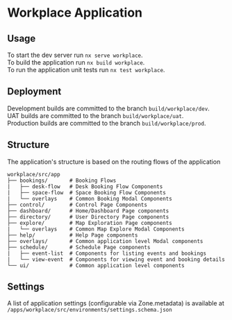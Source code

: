 # Workplace Application

## Usage

To start the dev server run `nx serve workplace`.  
To build the application run `nx build workplace`.  
To run the application unit tests run `nx test workplace`.

## Deployment

Development builds are committed to the branch `build/workplace/dev`.  
UAT builds are committed to the branch `build/workplace/uat`.  
Production builds are committed to the branch `build/workplace/prod`.

## Structure

The application's structure is based on the routing flows of the application

```
workplace/src/app
├── bookings/       # Booking Flows
|   ├── desk-flow   # Desk Booking Flow Components
|   ├── space-flow  # Space Booking Flow Components
|   └── overlays    # Common Booking Modal Components
├── control/        # Control Page Components
├── dashboard/      # Home/Dashboard Page components
├── directory/      # User Directory Page components
├── explore/        # Map Exploration Page components
|   └── overlays    # Common Map Explore Modal Components
├── help/           # Help Page components    
├── overlays/       # Common application level Modal components
├── schedule/       # Schedule Page components
|   ├── event-list  # Components for listing events and bookings
|   └── view-event  # Components for viewing event and booking details
└── ui/             # Common application level components
```

## Settings

A list of application settings (configurable via Zone.metadata) is available at `/apps/workplace/src/environments/settings.schema.json`
